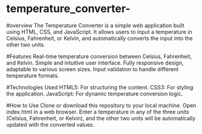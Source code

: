 # temperature_converter-


#overview
The Temperature Converter is a simple web application built using HTML, CSS, and JavaScript. It allows users to input a temperature in Celsius, Fahrenheit, or Kelvin, and automatically converts the input into the other two units.


#Features
Real-time temperature conversion between Celsius, Fahrenheit, and Kelvin.
Simple and intuitive user interface.
Fully responsive design, adaptable to various screen sizes.
Input validation to handle different temperature formats.

#Technologies Used
HTML5: For structuring the content.
CSS3: For styling the application.
JavaScript: For dynamic temperature conversion logic.


#How to Use
Clone or download this repository to your local machine.
Open index.html in a web browser.
Enter a temperature in any of the three units (Celsius, Fahrenheit, or Kelvin), and the other two units will be automatically updated with the converted values.
